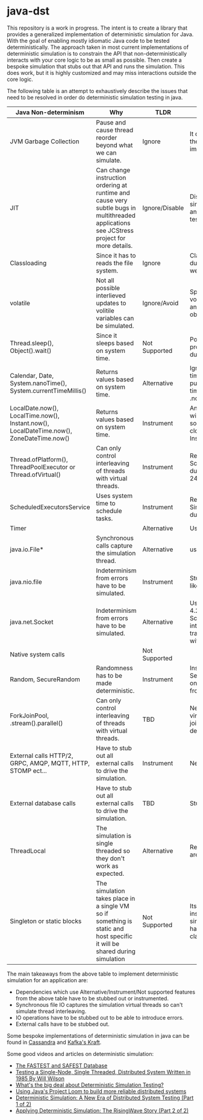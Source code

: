 # java-dst
This repository is a work in progress. The intent is to create a library that provides a generalized implementation of deterministic simulation for Java. With the goal of enabling mostly idiomatic Java code to be tested deterministically. The approach taken in most current implementations of deterministic simulation is to constrain the API that non-deterministically interacts with your core logic to be as small as possible. Then create a bespoke simulation that stubs out that API and runs the simulation. This does work, but it is highly customized and may miss interactions outside the core logic.  

The following table is an attempt to exhaustively describe the issues that need to be resolved in order do deterministic simulation testing in java.  

| Java Non-determinism                                                                     | Why                                                                                                                                        | TLDR           | Mitigations                                                                                                                                                        |
|------------------------------------------------------------------------------------------|--------------------------------------------------------------------------------------------------------------------------------------------|----------------|--------------------------------------------------------------------------------------------------------------------------------------------------------------------|
| JVM Garbage Collection                                                                   | Pause and cause thread reorder beyond what we can simulate.                                                                                | Ignore         | It doesn't have a huge effect in the future its possible to implement a GC though.                                                                                 |
| JIT                                                                                      | Can change instruction ordering at runtime and cause very subtle bugs in multithreaded applications see JCStress project for more details. | Ignore/Disable | Disable it or turn it down during simulation if it is causing issues and leave that state space testing to tools like JCStress.                                    |
| Classloading                                                                             | Since it has to reads the file system.                                                                                                     | Ignore         | Classloading doesn't happen during runtime all that often so we can ignore it.                                                                                     |
| volatile                                                                                 | Not all possible interlieved updates to volitile variables can be simulated.                                                               | Ignore/Avoid   | Specifically avoid mutable volatile usage int, float, double, and long. Boolean and immutable objects are okay.                                                    |
| Thread.sleep(), Object().wait()                                                          | Since it sleeps based on system time.                                                                                                      | Not Supported  | Possibly replace usage with a proxy that uses simulation clock during simulation using AspectJ.                                                                    |
| Calendar, Date, System.nanoTime(), System.currentTimeMillis()                            | Returns values based on system time.                                                                                                       | Alternative    | Ignore usages that are just log timestamps or for information puproses only. Use new java time api with respective .now(clock) methods instead.                    |
| LocalDate.now(), LocalTime.now(), Instant.now(), LocalDateTime.now(), ZoneDateTime.now() | Returns values based on system time.                                                                                                       | Instrument     | Anything that can control logic will need to be replaced by something that can have the clock replaced e.g. Instant.now(Clock).                                    |
| Thread.ofPlatform(), ThreadPoolExecutor or Thread.ofVirtual()                            | Can only control interleaving of threads with virtual threads.                                                                             | Instrument     | Replace with SchedulableVirtualThreadFactory during simulation, Requires Java 24 or higher.                                                                        |
| ScheduledExecutorsService                                                                | Uses system time to schedule tasks.                                                                                                        | Instrument     | Replace with SimulationScheduledExecutor during simulation.                                                                                                        |
| Timer                                                                                    |                                                                                                                                            | Alternative    | Use ScheduledExecutor instead.                                                                                                                                     |
| java.io.File\*                                                                           | Synchronous calls capture the simulation thread.                                                                                           | Alternative    | use java.nio.file instead.                                                                                                                                         |
| java.nio.file                                                                            | Indeterminism from errors have to be simulated.                                                                                            | Instrument     | Stub FileSystem with something like JimFS during simulation.                                                                                                       |
| java.net.Socket                                                                          | Indeterminism from errors have to be simulated.                                                                                            | Alternative    | Use Netty instead, with netty 4.2+ we can pass SchedulableVirtualThreadFactory into the event loop and use local transport to simulate network all within the JVM. |
| Native system calls                                                                      |                                                                                                                                            | Not Supported  |                                                                                                                                                                    |
| Random, SecureRandom                                                                     | Randomness has to be made deterministic.                                                                                                   | Instrument     | Instances of Random and SecureRandom replaced with one instance of Random seeded from the simulation.                                                              |
| ForkJoinPool, .stream().parallel()                                                       | Can only control interleaving of threads with virtual threads.                                                                             | TBD            | Need to look into scheduling virtual threads on custom fork join pool and replacing the default system fork join pool.                                             |
| External calls HTTP/2, GRPC, AMQP, MQTT, HTTP, STOMP ect...                              | Have to stub out all external calls to drive the simulation.                                                                               | Instrument     | Netty stubs???                                                                                                                                                     |
| External database calls                                                                  | Have to stub out all external calls to drive the simulation.                                                                               | TBD            | Stub with h2?                                                                                                                                                      |
| ThreadLocal                                                                              | The simulation is single threaded so they don't work as expected.                                                                          | Alternative    | Replace with Scoped Values that are supported by virtual threads.                                                                                                  |
| Singleton or static blocks                                                               | The simulation takes place in a single VM so if something is static and host specific it will be shared during simulation                  | Not Supported          | Its possible load multiple instances of classes that contain singletons or static blocks but has to be done in seperate classloaders.                              |


The main takeaways from the above table to implement deterministic simulation for an application are: 
- Dependencies which use Alternative/Instrument/Not supported features from the above table have to be stubbed out or instrumented.
- Synchronous file IO captures the simulation virtual threads so can't simulate thread interleaving.
- IO operations have to be stubbed out to be able to introduce errors.
- External calls have to be stubbed out.

Some bespoke implementations of deterministic simulation in java can be found in [Cassandra](https://github.com/datastax/simulacron) and [Kafka's Kraft](https://github.com/apache/kafka/blob/trunk/raft/src/test/java/org/apache/kafka/raft/RaftEventSimulationTest.java).

Some good videos and articles on deterministic simulation:
- [The FASTEST and SAFEST Database](https://www.youtube.com/watch?v=sC1B3d9C_sI)
- [Testing a Single-Node, Single Threaded, Distributed System Written in 1985 By Will Wilson](https://www.youtube.com/watch?v=m3HwXlQPCEU)
- [What's the big deal about Deterministic Simulation Testing?](https://notes.eatonphil.com/2024-08-20-deterministic-simulation-testing.html)
- [Using Java's Project Loom to build more reliable distributed systems](https://jbaker.io/2022/05/09/project-loom-for-distributed-systems/)
- [Deterministic Simulation: A New Era of Distributed System Testing (Part 1 of 2)](https://risingwave9.wpcomstaging.com/blog/deterministic-simulation-a-new-era-of-distributed-system-testing/)
- [Applying Deterministic Simulation: The RisingWave Story (Part 2 of 2)](https://www.risingwave.com/blog/applying-deterministic-simulation-the-risingwave-story-part-2-of-2/)